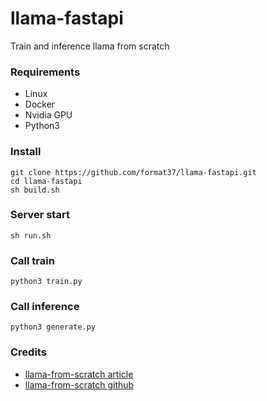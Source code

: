 # llama-fastapi
Train and inference llama from scratch
### Requirements
* Linux  
* Docker  
* Nvidia GPU
* Python3
### Install
```
git clone https://github.com/format37/llama-fastapi.git
cd llama-fastapi
sh build.sh
```
### Server start
```
sh run.sh
```
### Call train
```
python3 train.py
```
### Call inference
```
python3 generate.py
```
### Credits
* [llama-from-scratch article](https://blog.briankitano.com/llama-from-scratch/)  
* [llama-from-scratch github](https://github.com/bkitano/llama-from-scratch)
